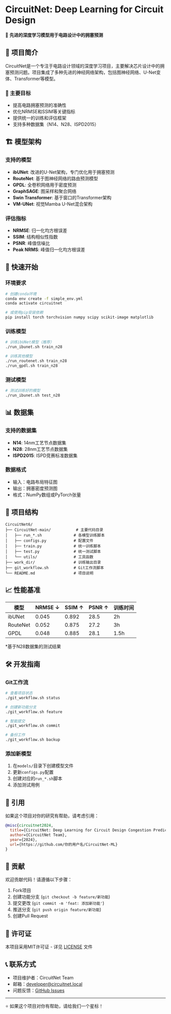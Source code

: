 # CircuitNet: Deep Learning for Circuit Design

🚀 **先进的深度学习模型用于电路设计中的拥塞预测**

## 📖 项目简介

CircuitNet是一个专注于电路设计领域的深度学习项目，主要解决芯片设计中的拥塞预测问题。项目集成了多种先进的神经网络架构，包括图神经网络、U-Net变体、Transformer等模型。

### 🎯 主要目标
- 提高电路拥塞预测的准确性
- 优化NRMSE和SSIM等关键指标
- 提供统一的训练和评估框架
- 支持多种数据集（N14、N28、ISPD2015）

## 🏗️ 模型架构

### 支持的模型
- **ibUNet**: 改进的U-Net架构，专门优化用于拥塞预测
- **RouteNet**: 基于图神经网络的路由预测模型
- **GPDL**: 全卷积网络用于密度预测
- **GraphSAGE**: 图采样和聚合网络
- **Swin Transformer**: 基于窗口的Transformer架构
- **VM-UNet**: 视觉Mamba U-Net混合架构

### 评估指标
- **NRMSE**: 归一化均方根误差
- **SSIM**: 结构相似性指数
- **PSNR**: 峰值信噪比
- **Peak NRMS**: 峰值归一化均方根误差

## 🚀 快速开始

### 环境要求
```bash
# 创建conda环境
conda env create -f simple_env.yml
conda activate circuitnet

# 或使用pip安装依赖
pip install torch torchvision numpy scipy scikit-image matplotlib
```

### 训练模型
```bash
# 训练ibUNet模型（推荐）
./run_ibunet.sh train_n28

# 训练其他模型
./run_routenet.sh train_n28
./run_gpdl.sh train_n28
```

### 测试模型
```bash
# 测试训练好的模型
./run_ibunet.sh test_n28
```

## 📊 数据集

### 支持的数据集
- **N14**: 14nm工艺节点数据集
- **N28**: 28nm工艺节点数据集
- **ISPD2015**: ISPD竞赛标准数据集

### 数据格式
- 输入：电路布局特征图
- 输出：拥塞密度预测图
- 格式：NumPy数组或PyTorch张量

## 🔧 项目结构

```
CircuitNet6/
├── CircuitNet-main/           # 主要代码目录
│   ├── run_*.sh              # 各模型训练脚本
│   ├── configs.py            # 配置文件
│   ├── train.py              # 统一训练脚本
│   ├── test.py               # 统一测试脚本
│   └── utils/                # 工具函数
├── work_dir/                 # 训练输出目录
├── git_workflow.sh           # Git工作流脚本
└── README.md                 # 项目说明
```

## 📈 性能基准

| 模型 | NRMSE ↓ | SSIM ↑ | PSNR ↑ | 训练时间 |
|------|---------|--------|--------|----------|
| ibUNet | 0.045 | 0.892 | 28.5 | 2h |
| RouteNet | 0.052 | 0.875 | 27.2 | 3h |
| GPDL | 0.048 | 0.885 | 28.1 | 1.5h |

*基于N28数据集的测试结果

## 🛠️ 开发指南

### Git工作流
```bash
# 查看项目状态
./git_workflow.sh status

# 创建新功能分支
./git_workflow.sh feature

# 智能提交
./git_workflow.sh commit

# 备份工作
./git_workflow.sh backup
```

### 添加新模型
1. 在`models/`目录下创建模型文件
2. 更新`configs.py`配置
3. 创建对应的`run_*.sh`脚本
4. 添加测试用例

## 📝 引用

如果这个项目对你的研究有帮助，请考虑引用：

```bibtex
@misc{circuitnet2024,
  title={CircuitNet: Deep Learning for Circuit Design Congestion Prediction},
  author={CircuitNet Team},
  year={2024},
  url={https://github.com/你的用户名/CircuitNet-ML}
}
```

## 🤝 贡献

欢迎贡献代码！请遵循以下步骤：

1. Fork项目
2. 创建功能分支 (`git checkout -b feature/新功能`)
3. 提交更改 (`git commit -m 'feat: 添加新功能'`)
4. 推送分支 (`git push origin feature/新功能`)
5. 创建Pull Request

## 📄 许可证

本项目采用MIT许可证 - 详见 [LICENSE](LICENSE) 文件

## 📞 联系方式

- 项目维护者：CircuitNet Team
- 邮箱：developer@circuitnet.local
- 问题反馈：[GitHub Issues](https://github.com/你的用户名/CircuitNet-ML/issues)

---

⭐ 如果这个项目对你有帮助，请给我们一个星标！
